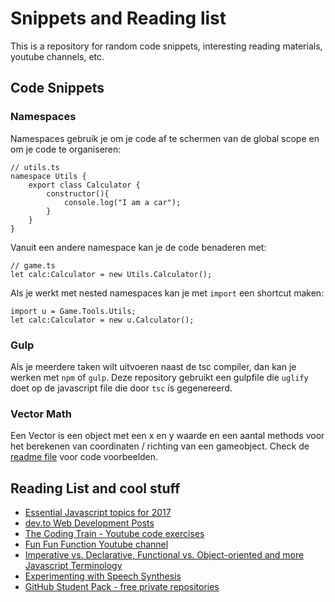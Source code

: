 # Snippets and Reading list
This is a repository for random code snippets, interesting reading materials, youtube channels, etc.

## Code Snippets

### Namespaces
Namespaces gebruik je om je code af te schermen van de global scope en om je code te organiseren:
```
// utils.ts
namespace Utils {
    export class Calculator {
        constructor(){
            console.log("I am a car");
        }
    }
}
```
Vanuit een andere namespace kan je de code benaderen met:
```
// game.ts
let calc:Calculator = new Utils.Calculator();
```
Als je werkt met nested namespaces kan je met `import` een shortcut maken:
```
import u = Game.Tools.Utils;
let calc:Calculator = new u.Calculator();
```

### Gulp
Als je meerdere taken wilt uitvoeren naast de tsc compiler, dan kan je werken met `npm` of `gulp`. Deze repository gebruikt een gulpfile die `uglify` doet op de javascript file die door `tsc` is gegenereerd.

### Vector Math
Een Vector is een object met een x en y waarde en een aantal methods voor het berekenen van coordinaten / richting van een gameobject.
Check de [readme file](dev/vector/README.md) voor code voorbeelden.




## Reading List and cool stuff

- [Essential Javascript topics for 2017](https://medium.com/javascript-scene/top-javascript-frameworks-topics-to-learn-in-2017-700a397b711)
- [dev.to Web Development Posts](https://dev.to)
- [The Coding Train - Youtube code exercises](https://www.youtube.com/user/shiffman)
- [Fun Fun Function Youtube channel](https://www.youtube.com/channel/UCO1cgjhGzsSYb1rsB4bFe4Q/)
- [Imperative vs. Declarative, Functional vs. Object-oriented and more Javascript Terminology](https://medium.freecodecamp.com/programming-mental-models-47ccc65eb334)
- [Experimenting with Speech Synthesis](https://www.smashingmagazine.com/2017/02/experimenting-with-speechsynthesis/)
- [GitHub Student Pack - free private repositories](https://education.github.com/pack)
